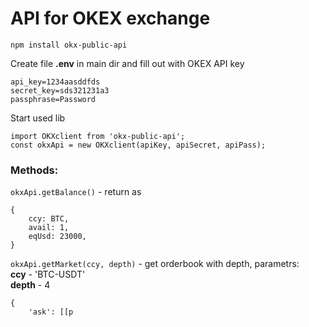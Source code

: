# API for OKEX exchange

`npm install okx-public-api`

Create file **.env** in main dir and fill out with OKEX API key

```
api_key=1234aasddfds
secret_key=sds321231a3
passphrase=Password
```

Start used lib

```
import OKXclient from 'okx-public-api';
const okxApi = new OKXclient(apiKey, apiSecret, apiPass);
```

### Methods:
`okxApi.getBalance()` - return as

```
{
    ccy: BTC,
    avail: 1,
    eqUsd: 23000,
}
```

`okxApi.getMarket(ccy, depth)` - get orderbook with depth, parametrs:  
**ccy** - 'BTC-USDT'  
**depth** - 4

```
{
    'ask': [[p